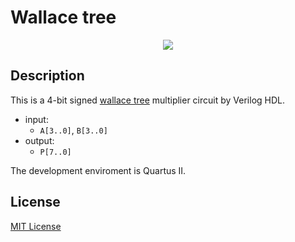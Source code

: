 # Wallace tree

<div align="center">
  <img src="https://user-images.githubusercontent.com/30231731/69404774-68c50880-0d41-11ea-95f2-6117b44957e0.png">
</div>

## Description

This is a 4-bit signed [wallace tree](https://en.wikipedia.org/wiki/Wallace_tree) multiplier circuit by Verilog HDL.

- input:
  - `A[3..0]`, `B[3..0]`
- output:
  - `P[7..0]`

The development enviroment is Quartus II.

## License

[MIT License](LICENSE)
